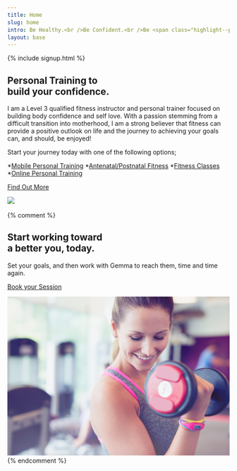 ```yaml
---
title: Home
slug: home
intro: Be Healthy.<br />Be Confident.<br />Be <span class="highlight--pink">a vixen</span>.
layout: base
---
```


{% include signup.html %}

<section class="homepage-section homepage-section--about">
  <h2>Personal Training to<br /><span class="highlight--pink">build your confidence</span>.</h2>

  <p class="about__content">I am a Level 3 qualified fitness instructor and personal trainer focused on building body confidence and self love. With a passion stemming from a difficult transition into motherhood, I am a strong believer that fitness can provide a positive outlook on life and the journey to achieving your goals can, and should, be enjoyed!

Start your journey today with one of the following options;

*[Mobile Personal Training](https://www.vixenfitness.co.uk/book/)
*[Antenatal/Postnatal Fitness](https://www.vixenfitness.co.uk/book/)
*[Fitness Classes](https://www.vixenfitness.co.uk/classes/)
*[Online Personal Training](https://www.vixenfitness.co.uk/online-coaching/)</p>

  <a class="button" href="/about">Find Out More</a>
</section>

<div>
    <img class="image--full-bleed" src="/img/bg3.jpg" />
</div>

{% comment %}
<section class="homepage-section homepage-section--sessions">
  <h2>Start working toward<br /><span class="highlight--yellow">a better you</span>, today.</h2>

  <p class="sessions__content">
    Set your goals, and then work with Gemma to reach them, time and time again.
  </p>

  <a class="button" href='/book'>Book your Session</a>
</section>

<img src="/img/bg.jpg" />
{% endcomment %}